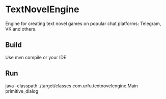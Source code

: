 # TextNovelEngine
Engine for creating text novel games on popular chat platforms: Telegram, VK and others.

## Build
Use mvn compile or your IDE

## Run 
java -classpath ./target/classes com.urfu.textnovelengine.Main primitive_dialog
